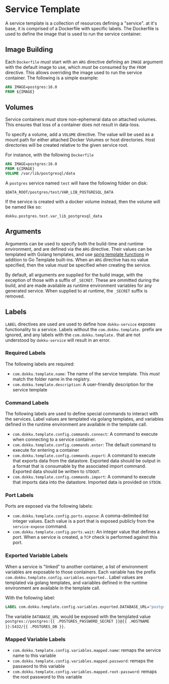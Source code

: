 # Service Template

A service template is a collection of resources defining a "service". at it's base, it is comprised of a Dockerfile with specific labels. The Dockerfile is used to define the image that is used to run the service container.

## Image Building

Each `Dockerfile` _must_ start with an `ARG` directive defining an `IMAGE` argument with the default image to use, which _must_ be consumed by the `FROM` directive. This allows overriding the image used to run the service container. The following is a simple example:

```Dockerfile
ARG IMAGE=postgres:16.0
FROM ${IMAGE}
```

## Volumes

Service containers _must_ store non-ephemeral data on attached volumes. This ensures that loss of a container does not result in data-loss.

To specify a volume, add a `VOLUME` directive. The value will be used as a mount path for either attached Docker Volumes or host directories. Host directories will be created relative to the given service root.

For instance, with the following `Dockerfile`

```Dockerfile
ARG IMAGE=postgres:16.0
FROM ${IMAGE}
VOLUME /var/lib/postgresql/data
```

A `postgres` service named `test` will have the following folder on disk:

```
$DATA_ROOT/postgres/test/VAR_LIB_POSTGRESQL_DATA
```

If the service is created with a docker volume instead, then the volume will be named like so:

```
dokku.postgres.test.var_lib_postgresql_data
```

## Arguments

Arguments can be used to specify both the build-time and runtime environment, and are defined via the `ARG` directive. Their values can be templated with Golang templates, and use [sprig template functions](https://masterminds.github.io/sprig/) in addition to Go Template built-ins. When an `ARG` directive has no value specified, then the value _must_ be specified when creating the service.

By default, all arguments are supplied for the build image, with the exception of those with a suffix of `_SECRET`. These are ommitted during the build, and are made available as runtime environment variables for any generated service. When supplied to at runtime, the `_SECRET` suffix is removed.

## Labels

`LABEL` directives are used are used to define how `dokku-service` exposes functionality to a service. Labels without the `com.dokku.template.` prefix are ignored, and any labels with the `com.dokku.template.` that are not understood by `dokku-service` will result in an error.

### Required Labels

The following labels are required:

- `com.dokku.template.name`: The name of the service template. This _must_ match the folder name in the registry.
- `com.dokku.template.description`: A user-friendly description for the service template

### Command Labels

The following labels are used to define special commands to interact with the services. Label values are templated via golang templates, and variables defined in the runtime environment are available in the template call.

- `com.dokku.template.config.commands.connect`: A command to execute when connecting to a service container.
- `com.dokku.template.config.commands.enter`: The default command to execute for entering a container
- `com.dokku.template.config.commands.export`: A command to execute that exports data from the datastore. Exported data should be output in a format that is consumable by the associated import command. Exported data should be written to `STDOUT`.
- `com.dokku.template.config.commands.import`: A command to execute that imports data into the datastore. Imported data is provided on `STDIN`.

### Port Labels

Ports are exposed via the following labels:

- `com.dokku.template.config.ports.expose`: A comma-delimited list integer values. Each value is a port that is exposed publicly from the `service-expose` command.
- `com.dokku.template.config.ports.wait`: An integer value that defines a port. When a service is created, a `TCP` check is performed against this port.

### Exported Variable Labels

When a service is "linked" to another container, a list of environment variables are exposable to those containers. Each variable has the prefix `com.dokku.template.config.variables.exported.`. Label values are templated via golang templates, and variables defined in the runtime environment are available in the template call.

With the following label:

```Dockerfile
LABEL com.dokku.template.config.variables.exported.DATABASE_URL="postgres://postgres:{{ .POSTGRES_PASSWORD_SECRET }}@{{ .HOSTNAME }}:5432/{{ .POSTGRES_DB }}"
```

The variable `DATABASE_URL` would be exposed with the templated value `postgres://postgres:{{ .POSTGRES_PASSWORD_SECRET }}@{{ .HOSTNAME }}:5432/{{ .POSTGRES_DB }}`.

### Mapped Variable Labels

- `com.dokku.template.config.variables.mapped.name`: remaps the service name to this variable
- `com.dokku.template.config.variables.mapped.password`: remaps the password to this variable
- `com.dokku.template.config.variables.mapped.root-password`: remaps the root password to this variable
